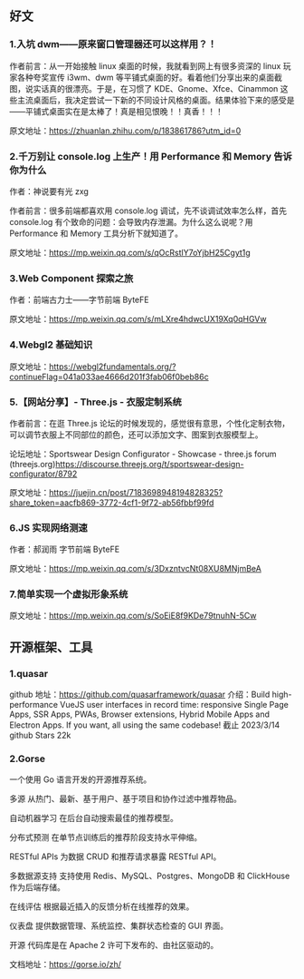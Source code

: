 ## 好文

### 1.入坑 dwm——原来窗口管理器还可以这样用？！

作者前言：从一开始接触 linux 桌面的时候，我就看到网上有很多资深的 linux 玩家各种夸奖宣传 i3wm、dwm 等平铺式桌面的好。看着他们分享出来的桌面截图，说实话真的很漂亮。于是，在习惯了 KDE、Gnome、Xfce、Cinammon 这些主流桌面后，我决定尝试一下新的不同设计风格的桌面。结果体验下来的感受是——平铺式桌面实在是太棒了！真是相见恨晚！！真香！！！

原文地址：https://zhuanlan.zhihu.com/p/183861786?utm_id=0

### 2.千万别让 console.log 上生产！用 Performance 和 Memory 告诉你为什么

作者：神说要有光 zxg

作者前言：很多前端都喜欢用 console.log 调试，先不谈调试效率怎么样，首先 console.log 有个致命的问题：会导致内存泄漏。为什么这么说呢？用 Performance 和 Memory 工具分析下就知道了。

原文地址：https://mp.weixin.qq.com/s/qOcRstlY7oYjbH25Cgyt1g

### 3.Web Component 探索之旅

作者：前端古力士——字节前端 ByteFE

原文地址：https://mp.weixin.qq.com/s/mLXre4hdwcUX19Xq0qHGVw

### 4.Webgl2 基础知识

原文地址：https://webgl2fundamentals.org/?continueFlag=041a033ae4666d201f3fab06f0beb86c

### 5.【网站分享】- Three.js - 衣服定制系统

作者前言：在逛 Three.js 论坛的时候发现的，感觉很有意思，个性化定制衣物，可以调节衣服上不同部位的颜色，还可以添加文字、图案到衣服模型上。

论坛地址：Sportswear Design Configurator - Showcase - three.js forum (threejs.org)https://discourse.threejs.org/t/sportswear-design-configurator/8792

原文地址：https://juejin.cn/post/7183698948194828325?share_token=aacfb869-3772-4cf1-9f72-ab56fbbf99fd

### 6.JS 实现网络测速

作者：郝润雨 字节前端 ByteFE

原文地址：https://mp.weixin.qq.com/s/3DxzntvcNt08XU8MNjmBeA

### 7.简单实现一个虚拟形象系统

原文地址：https://mp.weixin.qq.com/s/SoEiE8f9KDe79tnuhN-5Cw

## 开源框架、工具

### 1.quasar

github 地址：https://github.com/quasarframework/quasar
介绍：Build high-performance VueJS user interfaces in record time: responsive Single Page Apps, SSR Apps, PWAs, Browser extensions, Hybrid Mobile Apps and Electron Apps. If you want, all using the same codebase!
截止 2023/3/14 github Stars 22k

### 2.Gorse

一个使用 Go 语言开发的开源推荐系统。

多源
从热门、最新、基于用户、基于项目和协作过滤中推荐物品。

自动机器学习
在后台自动搜索最佳的推荐模型。

分布式预测
在单节点训练后的推荐阶段支持水平伸缩。

RESTful APIs
为数据 CRUD 和推荐请求暴露 RESTful API。

多数据源支持
支持使用 Redis、MySQL、Postgres、MongoDB 和 ClickHouse 作为后端存储。

在线评估
根据最近插入的反馈分析在线推荐的效果。

仪表盘
提供数据管理、系统监控、集群状态检查的 GUI 界面。

开源
代码库是在 Apache 2 许可下发布的、由社区驱动的。

文档地址：https://gorse.io/zh/
